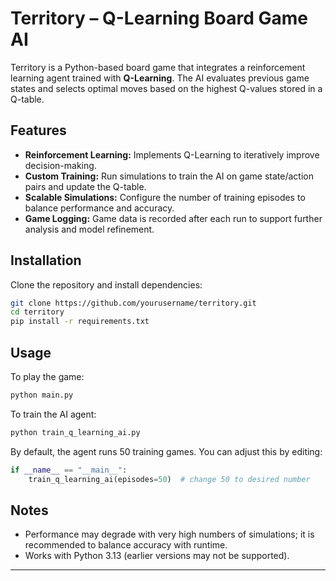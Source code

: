 # Territory – Q-Learning Board Game AI

Territory is a Python-based board game that integrates a reinforcement learning agent trained with **Q-Learning**. The AI evaluates previous game states and selects optimal moves based on the highest Q-values stored in a Q-table.

## Features

* **Reinforcement Learning:** Implements Q-Learning to iteratively improve decision-making.
* **Custom Training:** Run simulations to train the AI on game state/action pairs and update the Q-table.
* **Scalable Simulations:** Configure the number of training episodes to balance performance and accuracy.
* **Game Logging:** Game data is recorded after each run to support further analysis and model refinement.

## Installation

Clone the repository and install dependencies:

```bash
git clone https://github.com/yourusername/territory.git
cd territory
pip install -r requirements.txt
```

## Usage

To play the game:

```bash
python main.py
```

To train the AI agent:

```bash
python train_q_learning_ai.py
```

By default, the agent runs 50 training games. You can adjust this by editing:

```python
if __name__ == "__main__":
    train_q_learning_ai(episodes=50)  # change 50 to desired number
```

## Notes

* Performance may degrade with very high numbers of simulations; it is recommended to balance accuracy with runtime.
* Works with Python 3.13 (earlier versions may not be supported).

---

